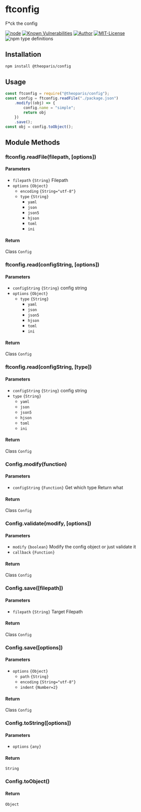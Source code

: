 # ftconfig

F*ck the config

[![node][NPM_URL]][NPM_HREF]
[![Known Vulnerabilities][SNYK_URL]][SNYK_HREF]
[![Author][AUTHOR_URL]][AUTHOR_HREF]
[![MIT-License][LICENSE_URL]][LICENSE_HREF]
![npm type definitions][TYPE_URL]

## Installation

```bash
npm install @theoparis/config
```

## Usage

```typescript
const ftconfig = require("@theoparis/config");
const config = ftconfig.readFile("./package.json")
    .modify((obj) => {
        config.name = "simple";
        return obj
    })
    .save();
const obj = config.toObject();
```

## Module Methods

### ftconfig.readFile(filepath, [options])

#### Parameters

- `filepath` `{String}` Filepath
- `options` `{Object}`
    + `encoding` `{String="utf-8"}`
    + `type` `{String}`
        - `yaml`
        - `json`
        - `json5`
        - `hjson`
        - `toml`
        - `ini`

#### Return

Class `Config`

### ftconfig.read(configString, [options])

#### Parameters

- `configString` `{String}` config string
- `options` `{Object}`
    + `type` `{String}`
        - `yaml`
        - `json`
        - `json5`
        - `hjson`
        - `toml`
        - `ini`

#### Return

Class `Config`

### ftconfig.read(configString, [type])

#### Parameters

- `configString` `{String}` config string
- `type` `{String}`
    - `yaml`
    - `json`
    - `json5`
    - `hjson`
    - `toml`
    - `ini`

#### Return

Class `Config`

### Config.modify(function)

#### Parameters

- `configString` `{Function}` Get which type Return what

#### Return

Class `Config`

### Config.validate(modify, [options])

#### Parameters

- `modify` `{boolean}` Modify the config object or just validate it
- `callback` `{Function}`

#### Return

Class `Config`

### Config.save([filepath])

#### Parameters

- `filepath` `{String}` Target Filepath

#### Return

Class `Config`

### Config.save([options])

#### Parameters

- `options` `{Object}`
    + `path` `{String}`
    + `encoding` `{String="utf-8"}`
    + `indent` `{Number=2}`

#### Return

Class `Config`

### Config.toString([options])

#### Parameters

- `options` `{any}`

#### Return

`String`

### Config.toObject()

#### Return

`Object`

[NPM_URL]: https://img.shields.io/node/v/ftconfig.svg?style=flat-square&maxAge=600

[NPM_HREF]: https://www.npmjs.com/package/ftconfig

[TRAVIS_URL]: https://img.shields.io/travis/creepinson/ftconfig/master.svg?style=flat-square&logo=travis&maxAge=600

[TRAVIS_HREF]: https://travis-ci.org/creepinson/ftconfig

[COVERALLS_URL]: https://img.shields.io/coveralls/github/creepinson/ftconfig/master.svg?style=flat-square&maxAge=600

[COVERALLS_HREF]: https://coveralls.io/github/creepinson/ftconfig

[SNYK_URL]: https://snyk.io/test/github/creepinson/ftconfig/badge.svg?style=flat-square&maxAge=600

[SNYK_HREF]: https://snyk.io/test/github/creepinson/ftconfig

[AUTHOR_URL]: https://img.shields.io/badge/Author-creepinson-blue.svg?style=flat-square&maxAge=7200

[AUTHOR_HREF]: https://github.com/creepinson

[LICENSE_URL]: https://img.shields.io/github/license/creepinson/ftconfig.svg?style=flat-square&maxAge=7200

[LICENSE_HREF]: https://opensource.org/licenses/MIT

[TYPE_URL]: https://img.shields.io/npm/types/@theoparis/config?style=flat-square
